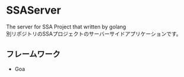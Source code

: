 # SSAServer

The server for SSA Project that written by golang  
別リポジトリのSSAプロジェクトのサーバーサイドアプリケーションです。  

## フレームワーク
- Goa
